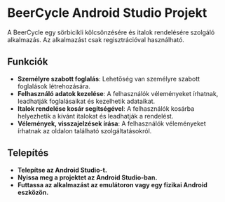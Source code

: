# BeerCycle Android Studio Projekt

A BeerCycle egy sörbicikli kölcsönzésére és italok rendelésére szolgáló alkalmazás. Az alkalmazást csak regisztrációval használható.
## Funkciók

- **Személyre szabott foglalás**: Lehetőség van személyre szabott foglalások létrehozására.
- **Felhasználó adatok kezelése**: A felhasználók véleményeket írhatnak, leadhatják foglalásaikat és kezelhetik adataikat.
- **Italok rendelése kosár segítségével**: A felhasználók kosárba helyezhetik a kívánt italokat és leadhatják a rendelést.
- **Vélemények, visszajelzések írása**: A felhasználók véleményeket írhatnak az oldalon található szolgáltatásokról.

## Telepítés
- **Telepítse az Android Studio-t.**
- **Nyissa meg a projektet az Android Studio-ban.**
- **Futtassa az alkalmazást az emulátoron vagy egy fizikai Android eszközön.**

